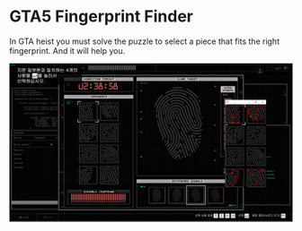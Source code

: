 # GTA5 Fingerprint Finder

In GTA heist you must solve the puzzle to select a piece that fits the right fingerprint.
And it will help you.


![](found.png)